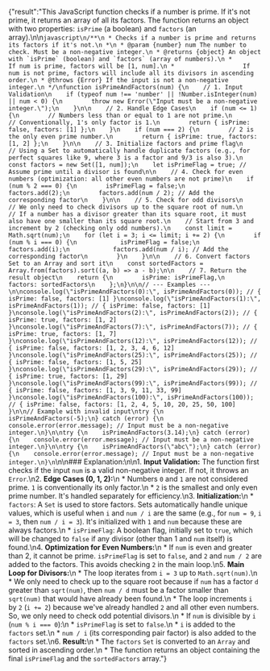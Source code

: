 {"result":"This JavaScript function checks if a number is prime. If it's not prime, it returns an array of all its factors. The function returns an object with two properties: `isPrime` (a boolean) and `factors` (an array).\n\n```javascript\n/**\n * Checks if a number is prime and returns its factors if it's not.\n *\n * @param {number} num The number to check. Must be a non-negative integer.\n * @returns {object} An object with `isPrime` (boolean) and `factors` (array of numbers).\n *                   If num is prime, factors will be [1, num].\n *                   If num is not prime, factors will include all its divisors in ascending order.\n * @throws {Error} If the input is not a non-negative integer.\n */\nfunction isPrimeAndFactors(num) {\n    // 1. Input Validation\n    if (typeof num !== 'number' || !Number.isInteger(num) || num < 0) {\n        throw new Error(\"Input must be a non-negative integer.\");\n    }\n\n    // 2. Handle Edge Cases\n    if (num <= 1) {\n        // Numbers less than or equal to 1 are not prime.\n        // Conventionally, 1's only factor is 1.\n        return { isPrime: false, factors: [1] };\n    }\n    if (num === 2) {\n        // 2 is the only even prime number.\n        return { isPrime: true, factors: [1, 2] };\n    }\n\n    // 3. Initialize factors and prime flag\n    // Using a Set to automatically handle duplicate factors (e.g., for perfect squares like 9, where 3 is a factor and 9/3 is also 3).\n    const factors = new Set([1, num]);\n    let isPrimeFlag = true; // Assume prime until a divisor is found\n\n    // 4. Check for even numbers (optimization: all other even numbers are not prime)\n    if (num % 2 === 0) {\n        isPrimeFlag = false;\n        factors.add(2);\n        factors.add(num / 2); // Add the corresponding factor\n    }\n\n    // 5. Check for odd divisors\n    // We only need to check divisors up to the square root of num.\n    // If a number has a divisor greater than its square root, it must also have one smaller than its square root.\n    // Start from 3 and increment by 2 (checking only odd numbers).\n    const limit = Math.sqrt(num);\n    for (let i = 3; i <= limit; i += 2) {\n        if (num % i === 0) {\n            isPrimeFlag = false;\n            factors.add(i);\n            factors.add(num / i); // Add the corresponding factor\n        }\n    }\n\n    // 6. Convert factors Set to an Array and sort it\n    const sortedFactors = Array.from(factors).sort((a, b) => a - b);\n\n    // 7. Return the result object\n    return {\n        isPrime: isPrimeFlag,\n        factors: sortedFactors\n    };\n}\n\n// --- Examples ---\n\nconsole.log(\"isPrimeAndFactors(0):\", isPrimeAndFactors(0)); // { isPrime: false, factors: [1] }\nconsole.log(\"isPrimeAndFactors(1):\", isPrimeAndFactors(1)); // { isPrime: false, factors: [1] }\nconsole.log(\"isPrimeAndFactors(2):\", isPrimeAndFactors(2)); // { isPrime: true, factors: [1, 2] }\nconsole.log(\"isPrimeAndFactors(7):\", isPrimeAndFactors(7)); // { isPrime: true, factors: [1, 7] }\nconsole.log(\"isPrimeAndFactors(12):\", isPrimeAndFactors(12)); // { isPrime: false, factors: [1, 2, 3, 4, 6, 12] }\nconsole.log(\"isPrimeAndFactors(25):\", isPrimeAndFactors(25)); // { isPrime: false, factors: [1, 5, 25] }\nconsole.log(\"isPrimeAndFactors(29):\", isPrimeAndFactors(29)); // { isPrime: true, factors: [1, 29] }\nconsole.log(\"isPrimeAndFactors(99):\", isPrimeAndFactors(99)); // { isPrime: false, factors: [1, 3, 9, 11, 33, 99] }\nconsole.log(\"isPrimeAndFactors(100):\", isPrimeAndFactors(100)); // { isPrime: false, factors: [1, 2, 4, 5, 10, 20, 25, 50, 100] }\n\n// Example with invalid input\ntry {\n    isPrimeAndFactors(-5);\n} catch (error) {\n    console.error(error.message); // Input must be a non-negative integer.\n}\n\ntry {\n    isPrimeAndFactors(3.14);\n} catch (error) {\n    console.error(error.message); // Input must be a non-negative integer.\n}\n\ntry {\n    isPrimeAndFactors(\"abc\");\n} catch (error) {\n    console.error(error.message); // Input must be a non-negative integer.\n}\n```\n\n### Explanation:\n\n1.  **Input Validation:** The function first checks if the input `num` is a valid non-negative integer. If not, it throws an `Error`.\n2.  **Edge Cases (0, 1, 2):**\n    *   Numbers `0` and `1` are not considered prime. `1` is conventionally its only factor.\n    *   `2` is the smallest and only even prime number. It's handled separately for efficiency.\n3.  **Initialization:**\n    *   `factors`: A `Set` is used to store factors. Sets automatically handle unique values, which is useful when `i` and `num / i` are the same (e.g., for `num = 9`, `i = 3`, then `num / i = 3`). It's initialized with `1` and `num` because these are always factors.\n    *   `isPrimeFlag`: A boolean flag, initially set to `true`, which will be changed to `false` if any divisor (other than 1 and `num` itself) is found.\n4.  **Optimization for Even Numbers:**\n    *   If `num` is even and greater than 2, it cannot be prime. `isPrimeFlag` is set to `false`, and `2` and `num / 2` are added to the factors. This avoids checking `2` in the main loop.\n5.  **Main Loop for Divisors:**\n    *   The loop iterates from `i = 3` up to `Math.sqrt(num)`.\n        *   We only need to check up to the square root because if `num` has a factor `d` greater than `sqrt(num)`, then `num / d` must be a factor smaller than `sqrt(num)` that would have already been found.\n        *   The loop increments `i` by `2` (`i += 2`) because we've already handled `2` and all other even numbers. So, we only need to check odd potential divisors.\n    *   If `num` is divisible by `i` (`num % i === 0`):\n        *   `isPrimeFlag` is set to `false`.\n        *   `i` is added to the `factors` set.\n        *   `num / i` (its corresponding pair factor) is also added to the `factors` set.\n6.  **Result:**\n    *   The `factors` `Set` is converted to an `Array` and sorted in ascending order.\n    *   The function returns an object containing the final `isPrimeFlag` and the `sortedFactors` array."}